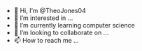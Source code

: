 - 👋 Hi, I’m @TheoJones04
- 👀 I’m interested in ...
- 🌱 I’m currently learning computer science
- 💞️ I’m looking to collaborate on ...
- 📫 How to reach me ...

<!---
TheoJones04/TheoJones04 is a ✨ special ✨ repository because its `README.md` (this file) appears on your GitHub profile.
You can click the Preview link to take a look at your changes.
--->
